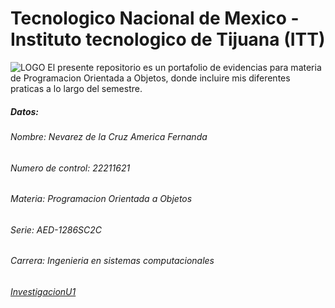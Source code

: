 
# Tecnologico Nacional de Mexico - Instituto tecnologico de Tijuana (ITT) 
![LOGO](img/images?q=tbn:ANd9GcST1FlQYMeHzJ48QMjEs4p4h6ZGinGEN2ihJA)
El presente repositorio es un portafolio de evidencias para materia de Programacion Orientada a Objetos, donde incluire mis diferentes praticas a lo largo del semestre.
##### Datos:
###### Nombre: Nevarez de la Cruz America Fernanda
###### Numero de control: 22211621
###### Materia: Programacion Orientada a Objetos
###### Serie: AED-1286SC2C
###### Carrera: Ingenieria en sistemas computacionales
###### [InvestigacionU1](./ParadigmaOO/README.md)
